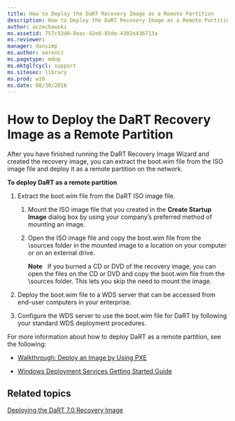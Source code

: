 ```yaml
---
title: How to Deploy the DaRT Recovery Image as a Remote Partition
description: How to Deploy the DaRT Recovery Image as a Remote Partition
author: aczechowski
ms.assetid: 757c9340-8eac-42e8-85de-4302e436713a
ms.reviewer: 
manager: dansimp
ms.author: aaroncz
ms.pagetype: mdop
ms.mktglfcycl: support
ms.sitesec: library
ms.prod: w10
ms.date: 08/30/2016
---
```



# How to Deploy the DaRT Recovery Image as a Remote Partition


After you have finished running the DaRT Recovery Image Wizard and created the recovery image, you can extract the boot.wim file from the ISO image file and deploy it as a remote partition on the network.

**To deploy DaRT as a remote partition**

1.  Extract the boot.wim file from the DaRT ISO image file.

    1.  Mount the ISO image file that you created in the **Create Startup Image** dialog box by using your company’s preferred method of mounting an image.

    2.  Open the ISO image file and copy the boot.wim file from the \\sources folder in the mounted image to a location on your computer or on an external drive.

        **Note**  
        If you burned a CD or DVD of the recovery image, you can open the files on the CD or DVD and copy the boot.wim file from the \\sources folder. This lets you skip the need to mount the image.

         

2.  Deploy the boot.wim file to a WDS server that can be accessed from end-user computers in your enterprise.

3.  Configure the WDS server to use the boot.wim file for DaRT by following your standard WDS deployment procedures.

For more information about how to deploy DaRT as a remote partition, see the following:

-   [Walkthrough: Deploy an Image by Using PXE](https://go.microsoft.com/fwlink/?LinkId=212108)

-   [Windows Deployment Services Getting Started Guide](https://go.microsoft.com/fwlink/?LinkId=212106)

## Related topics


[Deploying the DaRT 7.0 Recovery Image](deploying-the-dart-70-recovery-image-dart-7.md)

 

 





